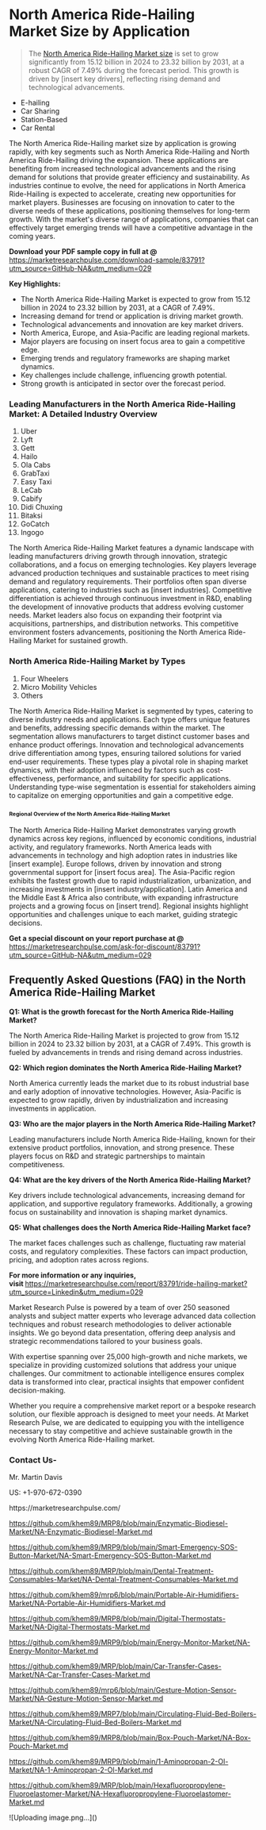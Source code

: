 <h1>North America Ride-Hailing Market&nbsp;Size by Application</h1><blockquote><p>The <a href="https://marketresearchpulse.com/download-sample/83791?utm_source=GitHub-NA&amp;utm_medium=029">North America Ride-Hailing Market size</a> is set to grow significantly from 15.12 billion in 2024 to 23.32 billion by 2031, at a robust CAGR of 7.49% during the forecast period. This growth is driven by [insert key drivers], reflecting rising demand and technological advancements.</p></blockquote><ul><li>E-hailing <li> Car Sharing <li> Station-Based <li> Car Rental</li></ul><p>The North America Ride-Hailing market size by application is growing rapidly, with key segments such as North America Ride-Hailing and North America Ride-Hailing driving the expansion. These applications are benefiting from increased technological advancements and the rising demand for solutions that provide greater efficiency and sustainability. As industries continue to evolve, the need for applications in North America Ride-Hailing is expected to accelerate, creating new opportunities for market players. Businesses are focusing on innovation to cater to the diverse needs of these applications, positioning themselves for long-term growth. With the market's diverse range of applications, companies that can effectively target emerging trends will have a competitive advantage in the coming years.</p><p><strong>Download your PDF sample copy in full at @ </strong><a href="https://marketresearchpulse.com/download-sample/83791?utm_source=GitHub-NA&amp;utm_medium=029">https://marketresearchpulse.com/download-sample/83791?utm_source=GitHub-NA&amp;utm_medium=029</a></p><p><strong>Key Highlights: </strong></p><ul><li>The North America Ride-Hailing Market is expected to grow from 15.12 billion in 2024 to 23.32 billion by 2031, at a CAGR of 7.49%.</li><li>Increasing demand for trend or application is driving market growth.</li><li>Technological advancements and innovation are key market drivers.</li><li>North America, Europe, and Asia-Pacific are leading regional markets.</li><li>Major players are focusing on insert focus area to gain a competitive edge.</li><li>Emerging trends and regulatory frameworks are shaping market dynamics.</li><li>Key challenges include challenge, influencing growth potential.</li><li>Strong growth is anticipated in sector over the forecast period.</li></ul><h3>Leading Manufacturers in the North America Ride-Hailing Market: A Detailed Industry Overview</h3><ol><li>Uber</li><li>Lyft</li><li>Gett</li><li>Hailo</li><li>Ola Cabs</li><li>GrabTaxi</li><li>Easy Taxi</li><li>LeCab</li><li>Cabify</li><li>Didi Chuxing</li><li>Bitaksi</li><li>GoCatch</li><li>Ingogo</li></ol><div class="flex max-w-full flex-col flex-grow"><div class="min-h-8 text-message flex w-full flex-col items-end gap-2 whitespace-normal break-words [.text-message+&amp;]:mt-5" dir="auto" data-message-author-role="assistant" data-message-id="fd8432e4-4910-450d-b182-61b7bfb0a01f" data-message-model-slug="gpt-4o"><div class="flex w-full flex-col gap-1 empty:hidden first:pt-[3px]"><div class="markdown prose w-full break-words dark:prose-invert light"><p>The North America Ride-Hailing Market features a dynamic landscape with leading manufacturers driving growth through innovation, strategic collaborations, and a focus on emerging technologies. Key players leverage advanced production techniques and sustainable practices to meet rising demand and regulatory requirements. Their portfolios often span diverse applications, catering to industries such as [insert industries]. Competitive differentiation is achieved through continuous investment in R&amp;D, enabling the development of innovative products that address evolving customer needs. Market leaders also focus on expanding their footprint via acquisitions, partnerships, and distribution networks. This competitive environment fosters advancements, positioning the North America Ride-Hailing Market for sustained growth.</p></div></div></div></div><h3>North America Ride-Hailing Market by Types</h3><ol><li>Four Wheelers <li> Micro Mobility Vehicles <li> Others</li></ol><div class="flex max-w-full flex-col flex-grow"><div class="min-h-8 text-message flex w-full flex-col items-end gap-2 whitespace-normal break-words [.text-message+&amp;]:mt-5" dir="auto" data-message-author-role="assistant" data-message-id="084470be-0bb7-4664-bddf-5156b4f41249" data-message-model-slug="gpt-4o-mini"><div class="flex w-full flex-col gap-1 empty:hidden first:pt-[3px]"><div class="markdown prose w-full break-words dark:prose-invert light"><p>The North America Ride-Hailing Market is segmented by types, catering to diverse industry needs and applications. Each type offers unique features and benefits, addressing specific demands within the market. The segmentation allows manufacturers to target distinct customer bases and enhance product offerings. Innovation and technological advancements drive differentiation among types, ensuring tailored solutions for varied end-user requirements. These types play a pivotal role in shaping market dynamics, with their adoption influenced by factors such as cost-effectiveness, performance, and suitability for specific applications. Understanding type-wise segmentation is essential for stakeholders aiming to capitalize on emerging opportunities and gain a competitive edge.</p></div></div></div></div><h3><span style="font-size: 11px;">Regional Overview of the North America Ride-Hailing Market</span></h3><div class="flex max-w-full flex-col flex-grow"><div class="min-h-8 text-message flex w-full flex-col items-end gap-2 whitespace-normal break-words [.text-message+&amp;]:mt-5" dir="auto" data-message-author-role="assistant" data-message-id="e9038762-ce64-4e30-91c9-9bd413514231" data-message-model-slug="gpt-4o-mini"><div class="flex w-full flex-col gap-1 empty:hidden first:pt-[3px]"><div class="markdown prose w-full break-words dark:prose-invert light"><p>The North America Ride-Hailing Market demonstrates varying growth dynamics across key regions, influenced by economic conditions, industrial activity, and regulatory frameworks. North America leads with advancements in technology and high adoption rates in industries like [insert example]. Europe follows, driven by innovation and strong governmental support for [insert focus area]. The Asia-Pacific region exhibits the fastest growth due to rapid industrialization, urbanization, and increasing investments in [insert industry/application]. Latin America and the Middle East &amp; Africa also contribute, with expanding infrastructure projects and a growing focus on [insert trend]. Regional insights highlight opportunities and challenges unique to each market, guiding strategic decisions.</p></div></div></div></div><p><strong>Get a special discount on your report purchase at @ </strong><a href="https://marketresearchpulse.com/ask-for-discount/83791?utm_source=GitHub-NA&amp;utm_medium=029">https://marketresearchpulse.com/ask-for-discount/83791?utm_source=GitHub-NA&amp;utm_medium=029</a></p><h2>Frequently Asked Questions (FAQ) in the North America Ride-Hailing Market</h2><p><strong>Q1: What is the growth forecast for the North America Ride-Hailing Market?</strong></p><p>The North America Ride-Hailing Market is projected to grow from 15.12 billion in 2024 to 23.32 billion by 2031, at a CAGR of 7.49%. This growth is fueled by advancements in trends and rising demand across industries.</p><p><strong>Q2: Which region dominates the North America Ride-Hailing Market?</strong></p><p>North America currently leads the market due to its robust industrial base and early adoption of innovative technologies. However, Asia-Pacific is expected to grow rapidly, driven by industrialization and increasing investments in application.</p><p><strong>Q3: Who are the major players in the North America Ride-Hailing Market?</strong></p><p>Leading manufacturers include North America Ride-Hailing, known for their extensive product portfolios, innovation, and strong presence. These players focus on R&amp;D and strategic partnerships to maintain competitiveness.</p><p><strong>Q4: What are the key drivers of the North America Ride-Hailing Market?</strong></p><p>Key drivers include technological advancements, increasing demand for application, and supportive regulatory frameworks. Additionally, a growing focus on sustainability and innovation is shaping market dynamics.</p><p><strong>Q5: What challenges does the North America Ride-Hailing Market face?</strong></p><p>The market faces challenges such as challenge, fluctuating raw material costs, and regulatory complexities. These factors can impact production, pricing, and adoption rates across regions.</p><p><strong>For more information or any inquiries, visit&nbsp;</strong><a href="https://marketresearchpulse.com/report/83791/ride-hailing-market?utm_source=Linkedin&utm_medium=029">https://marketresearchpulse.com/report/83791/ride-hailing-market?utm_source=Linkedin&utm_medium=029</a></p><p>Market Research Pulse is powered by a team of over 250 seasoned analysts and subject matter experts who leverage advanced data collection techniques and robust research methodologies to deliver actionable insights. We go beyond data presentation, offering deep analysis and strategic recommendations tailored to your business goals.</p><p>With expertise spanning over 25,000 high-growth and niche markets, we specialize in providing customized solutions that address your unique challenges. Our commitment to actionable intelligence ensures complex data is transformed into clear, practical insights that empower confident decision-making.</p><p>Whether you require a comprehensive market report or a bespoke research solution, our flexible approach is designed to meet your needs. At Market Research Pulse, we are dedicated to equipping you with the intelligence necessary to stay competitive and achieve sustainable growth in the evolving North America Ride-Hailing market.</p><h3><strong>Contact Us-</strong></h3><p>Mr. Martin Davis</p><p>US: +1-970-672-0390</p><p>https://marketresearchpulse.com/</p><p><a href="https://github.com/khem89/MRP8/blob/main/Enzymatic-Biodiesel-Market/NA-Enzymatic-Biodiesel-Market.md">https://github.com/khem89/MRP8/blob/main/Enzymatic-Biodiesel-Market/NA-Enzymatic-Biodiesel-Market.md</a></p><p><a href="https://github.com/khem89/MRP9/blob/main/Smart-Emergency-SOS-Button-Market/NA-Smart-Emergency-SOS-Button-Market.md">https://github.com/khem89/MRP9/blob/main/Smart-Emergency-SOS-Button-Market/NA-Smart-Emergency-SOS-Button-Market.md</a></p><p><a href="https://github.com/khem89/MRP/blob/main/Dental-Treatment-Consumables-Market/NA-Dental-Treatment-Consumables-Market.md">https://github.com/khem89/MRP/blob/main/Dental-Treatment-Consumables-Market/NA-Dental-Treatment-Consumables-Market.md</a></p><p><a href="https://github.com/khem89/mrp6/blob/main/Portable-Air-Humidifiers-Market/NA-Portable-Air-Humidifiers-Market.md">https://github.com/khem89/mrp6/blob/main/Portable-Air-Humidifiers-Market/NA-Portable-Air-Humidifiers-Market.md</a></p><p><a href="https://github.com/khem89/MRP8/blob/main/Digital-Thermostats-Market/NA-Digital-Thermostats-Market.md">https://github.com/khem89/MRP8/blob/main/Digital-Thermostats-Market/NA-Digital-Thermostats-Market.md</a></p><p><a href="https://github.com/khem89/MRP9/blob/main/Energy-Monitor-Market/NA-Energy-Monitor-Market.md">https://github.com/khem89/MRP9/blob/main/Energy-Monitor-Market/NA-Energy-Monitor-Market.md</a></p><p><a href="https://github.com/khem89/MRP/blob/main/Car-Transfer-Cases-Market/NA-Car-Transfer-Cases-Market.md">https://github.com/khem89/MRP/blob/main/Car-Transfer-Cases-Market/NA-Car-Transfer-Cases-Market.md</a></p><p><a href="https://github.com/khem89/mrp6/blob/main/Gesture-Motion-Sensor-Market/NA-Gesture-Motion-Sensor-Market.md">https://github.com/khem89/mrp6/blob/main/Gesture-Motion-Sensor-Market/NA-Gesture-Motion-Sensor-Market.md</a></p><p><a href="https://github.com/khem89/MRP7/blob/main/Circulating-Fluid-Bed-Boilers-Market/NA-Circulating-Fluid-Bed-Boilers-Market.md">https://github.com/khem89/MRP7/blob/main/Circulating-Fluid-Bed-Boilers-Market/NA-Circulating-Fluid-Bed-Boilers-Market.md</a></p><p><a href="https://github.com/khem89/MRP8/blob/main/Box-Pouch-Market/NA-Box-Pouch-Market.md">https://github.com/khem89/MRP8/blob/main/Box-Pouch-Market/NA-Box-Pouch-Market.md</a></p><p><a href="https://github.com/khem89/MRP9/blob/main/1-Aminopropan-2-Ol-Market/NA-1-Aminopropan-2-Ol-Market.md">https://github.com/khem89/MRP9/blob/main/1-Aminopropan-2-Ol-Market/NA-1-Aminopropan-2-Ol-Market.md</a></p><p><a href="https://github.com/khem89/MRP/blob/main/Hexafluoropropylene-Fluoroelastomer-Market/NA-Hexafluoropropylene-Fluoroelastomer-Market.md">https://github.com/khem89/MRP/blob/main/Hexafluoropropylene-Fluoroelastomer-Market/NA-Hexafluoropropylene-Fluoroelastomer-Market.md</a></p>
![Uploading image.png…]()
